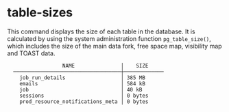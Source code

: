 # table-sizes

This command displays the size of each table in the database. It is calculated by using the system administration function `pg_table_size()`, which includes the size of the main data fork, free space map, visibility map and TOAST data.


```
                  NAME               │    SIZE
  ───────────────────────────────────┼─────────────
    job_run_details                  │ 385 MB
    emails                           │ 584 kB
    job                              │ 40 kB
    sessions                         │ 0 bytes
    prod_resource_notifications_meta │ 0 bytes
```